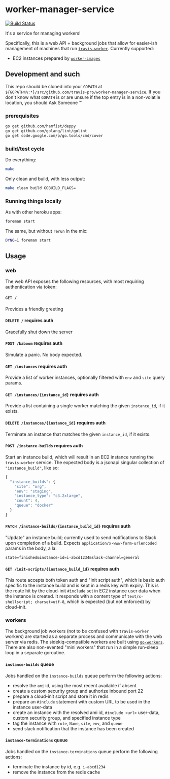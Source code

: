 worker-manager-service
======================

[![Build Status](https://magnum.travis-ci.com/travis-pro/worker-manager-service.svg?token=kPejzpHX8hnAbfFzykif&branch=master)](https://magnum.travis-ci.com/travis-pro/worker-manager-service)

It's a service for managing workers!

Specifically, this is a web API + background jobs that allow for
easier-ish management of machines that run
[`travis-worker`](https://github.com/travis-ci/travis-worker).
Currently supported:

* EC2 instances prepared by
  [`worker-images`](https://github.com/travis-pro/worker-images)


## Development and such

This repo should be cloned into your `GOPATH` at
`${GOPATH%%:*}/src/github.com/travis-pro/worker-manager-service`.
If you don't know what `GOPATH` is or are unsure if the top entry
is in a non-volatile location, you should Ask Someone &trade;

### prerequisites

``` bash
go get github.com/hamfist/deppy
go get github.com/golang/lint/golint
go get code.google.com/p/go.tools/cmd/cover
```

### build/test cycle

Do everything:
``` bash
make
```

Only clean and build, with less output:
```  bash
make clean build GOBUILD_FLAGS=
```

### Running things locally

As with other heroku apps:
``` bash
foreman start
```

The same, but without `rerun` in the mix:
``` bash
DYNO=1 foreman start
```

## Usage

### web

The web API exposes the following resources, with most requiring
authentication via token:

#### `GET /`

Provides a friendly greeting

#### `DELETE /` **requires auth**

Gracefully shut down the server

#### `POST /kaboom` **requires auth**

Simulate a panic.  No body expected.

#### `GET /instances` **requires auth**

Provide a list of worker instances, optionally filtered with `env`
and `site` query params.

#### `GET /instances/{instance_id}` **requires auth**

Provide a list containing a single worker matching the given
`instance_id`, if it exists.

#### `DELETE /instances/{instance_id}` **requires auth**

Terminate an instance that matches the given `instance_id`, if it
exists.

#### `POST /instance-builds` **requires auth**

Start an instance build, which will result in an EC2 instance
running the `travis-worker` service.  The expected body is a
jsonapi singular collection of `"instance_build"`, like so:

``` javascript
{
  "instance_builds": {
    "site": "org",
    "env": "staging",
    "instance_type": "c3.2xlarge",
    "count": 4,
    "queue": "docker"
  }
}

```

#### `PATCH /instance-builds/{instance_build_id}` **requires auth**

"Update" an instance build; currently used to send notifications to
Slack upon completion of a build.  Expects
`application/x-www-form-urlencoded` params in the body, a la:

```
state=finished&instance-id=i-abcd1234&slack-channel=general
```

#### `GET /init-scripts/{instance_build_id}` **requires auth**

This route accepts both token auth and "init script auth", which is
basic auth specific to the instance build and is kept in a redis
key with expiry.  This is the route hit by the cloud-init
`#include` set in EC2 instance user data when the instance is
created.  It responds with a content type of `text/x-shellscript;
charset=utf-8`, which is expected (but not enforced) by cloud-init.

### workers

The background job workers (not to be confused with
`travis-worker` workers) are started as a separate process and
communicate with the web server via redis.  The sidekiq-compatible
workers are built using
[`go-workers`](https://github.com/jrallison/go-workers).  There are
also non-evented "mini workers" that run in a simple run-sleep loop
in a separate goroutine.

#### `instance-builds` queue

Jobs handled on the `instance-builds` queue perform the following
actions:

* resolve the `ami` id, using the most recent available if absent
* create a custom security group and authorize inbound port 22
* prepare a cloud-init script and store it in redis
* prepare an `#include` statement with custom URL to be used in the
  instance user-data
* create an instance with the resolved ami id, `#include <url>`
  user-data, custom security group, and specified instance type
* tag the instance with `role`, `Name`, `site`, `env`, and `queue`
* send slack notification that the instance has been created

#### `instance-terminations` queue

Jobs handled on the `instance-terminations` queue perform the
following actions:

* terminate the instance by id, e.g. `i-abcd1234`
* remove the instance from the redis cache
